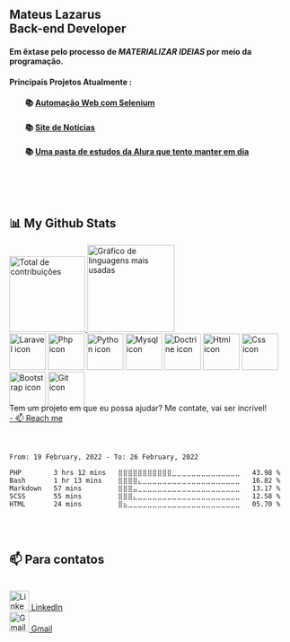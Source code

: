 
## Mateus Lazarus<br>Back-end Developer

#### Em êxtase pelo processo de *MATERIALIZAR IDEIAS* por meio da programação.

#### Principais Projetos Atualmente :
#### &emsp;&emsp;📚 <a href="https://github.com/swarmfireone/Projeto_WebScraping_Steam">Automação Web com Selenium</a>
#### &emsp;&emsp;📚 <a href="https://github.com/swarmfireone/MinisProjetos/tree/main/ProvasDeBackend/DevMedia/Prova1">Site de Notícias</a>
#### &emsp;&emsp;📚 <a href="https://github.com/swarmfireone/Estudos_em_Php">Uma pasta de estudos da Alura que tento manter em dia</a>

<br><br><br>
## 📊 My Github Stats
<div align="left">
  <a href="mailto:contateMateusLazarus@gmail.com">
    <img height="135em" src="https://github-readme-stats.vercel.app/api?username=swarmfireone&show_icons=true&theme=merko&include_all_commits=true&count_private=true" alt="Total de contribuições"/>
    <img height="155em" src="https://github-readme-stats.vercel.app/api/top-langs/?username=swarmfireone&layout=compact&langs_count=7&hide=hack&theme=merko" alt="Gráfico de linguagens mais usadas"/>
  </a>
</div>

<div display:"inline-block" align="left" style="height:90px;">
  <img alt="Laravel icon" src="https://cdn.jsdelivr.net/gh/devicons/devicon/icons/laravel/laravel-plain-wordmark.svg" width=65 margin-left:90/>
  <img alt="Php icon" src="https://cdn.jsdelivr.net/gh/devicons/devicon/icons/php/php-plain.svg" width=65/>
  
  
  <img alt="Python icon" src="https://cdn.jsdelivr.net/gh/devicons/devicon/icons/python/python-original-wordmark.svg" width=65/>
  
  
  <img alt="Mysql icon" src="https://cdn.jsdelivr.net/gh/devicons/devicon/icons/mysql/mysql-original-wordmark.svg" width=65/>
  <img alt="Doctrine icon" src="https://cdn.jsdelivr.net/gh/devicons/devicon/icons/doctrine/doctrine-original-wordmark.svg" width=65/>
  
  
  <img alt="Html icon" src="https://cdn.jsdelivr.net/gh/devicons/devicon/icons/html5/html5-original-wordmark.svg" width=65/>
  <img alt="Css icon" src="https://cdn.jsdelivr.net/gh/devicons/devicon/icons/css3/css3-original-wordmark.svg" width=65/>
  
  <img alt="Bootstrap icon" src="https://cdn.jsdelivr.net/gh/devicons/devicon/icons/bootstrap/bootstrap-plain-wordmark.svg" width=65/>
  
  <img alt="Git icon" src="https://cdn.jsdelivr.net/gh/devicons/devicon/icons/git/git-plain-wordmark.svg" width=65>
</div>

<div align="left">
  <br><br>Tem um projeto em que eu possa ajudar? Me contate, vai ser incrível!
  <br><a href="mailto:contateMateusLazarus@gmail.com">- 📫 Reach me</a>
  <br><br><br>
</div>


<!--- Isso foi implementado dia 01/01/2022 -->
<!--START_SECTION:waka-->
```text
From: 19 February, 2022 - To: 26 February, 2022

PHP        3 hrs 12 mins   ⣿⣿⣿⣿⣿⣿⣿⣿⣿⣿⣿⣀⣀⣀⣀⣀⣀⣀⣀⣀⣀⣀⣀⣀⣀   43.98 % 
Bash       1 hr 13 mins    ⣿⣿⣿⣿⣄⣀⣀⣀⣀⣀⣀⣀⣀⣀⣀⣀⣀⣀⣀⣀⣀⣀⣀⣀⣀   16.82 % 
Markdown   57 mins         ⣿⣿⣿⣤⣀⣀⣀⣀⣀⣀⣀⣀⣀⣀⣀⣀⣀⣀⣀⣀⣀⣀⣀⣀⣀   13.17 % 
SCSS       55 mins         ⣿⣿⣿⣄⣀⣀⣀⣀⣀⣀⣀⣀⣀⣀⣀⣀⣀⣀⣀⣀⣀⣀⣀⣀⣀   12.58 % 
HTML       24 mins         ⣿⣦⣀⣀⣀⣀⣀⣀⣀⣀⣀⣀⣀⣀⣀⣀⣀⣀⣀⣀⣀⣀⣀⣀⣀   05.70 % 
```
<!--END_SECTION:waka-->

<br><br>
## 📫 Para contatos
<div align="left">
  <br>
  <a href="https://www.linkedin.com/in/mateus-lazarus/" title="LinkedIn Profile">
    <img alt="LinkedIn-icon" width="35"
  src="https://cdn.jsdelivr.net/gh/devicons/devicon/icons/linkedin/linkedin-original.svg">
    LinkedIn
  </a>
  <br>
  <a href="mailto:contateMateusLazarus@gmail.com" title="Gmail">
    <img alt="Gmail-icon" width="35"
  src="https://upload.wikimedia.org/wikipedia/commons/4/4e/Gmail_Icon.png">
    Gmail
  </a>
</div>
